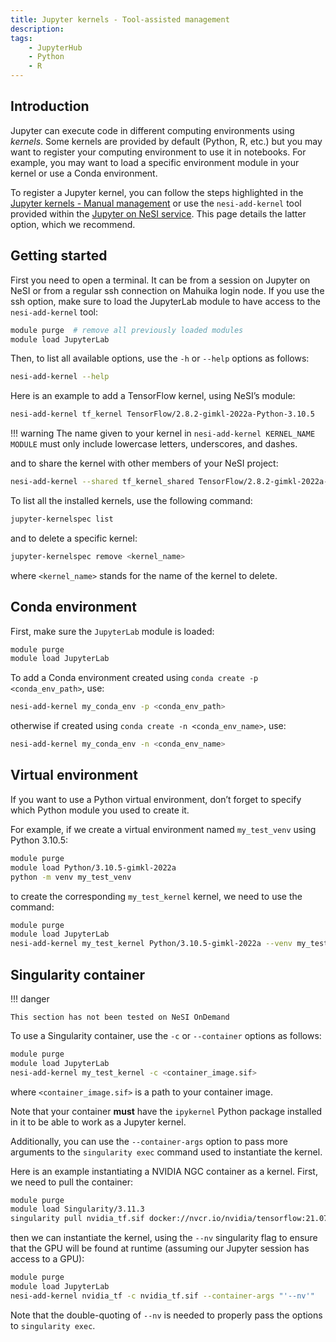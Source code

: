 ```yaml
---
title: Jupyter kernels - Tool-assisted management
description: 
tags: 
    - JupyterHub
    - Python
    - R
---
```


## Introduction

Jupyter can execute code in different computing environments using
*kernels*. Some kernels are provided by default (Python, R, etc.) but
you may want to register your computing environment to use it in
notebooks. For example, you may want to load a specific environment
module in your kernel or use a Conda environment.

To register a Jupyter kernel, you can follow the steps highlighted in
the [Jupyter kernels - Manual management](./Jupyter_kernels_Manual_management.md)
or use the `nesi-add-kernel` tool provided within the [Jupyter on NeSI service](https://jupyter.nesi.org.nz).
This page details the latter option, which we recommend.

## Getting started

First you need to open a terminal. It can be from a session on Jupyter
on NeSI or from a regular ssh connection on Mahuika login node. If you
use the ssh option, make sure to load the JupyterLab module to have
access to the `nesi-add-kernel` tool:

``` sh
module purge  # remove all previously loaded modules
module load JupyterLab
```

Then, to list all available options, use the `-h` or `--help` options as
follows:

``` sh
nesi-add-kernel --help
```

Here is an example to add a TensorFlow kernel, using NeSI’s module:

``` sh
nesi-add-kernel tf_kernel TensorFlow/2.8.2-gimkl-2022a-Python-3.10.5
```

!!! warning
    The name given to your kernel in `nesi-add-kernel KERNEL_NAME MODULE` must only include lowercase letters, underscores, and dashes. 

and to share the kernel with other members of your NeSI project:

``` sh
nesi-add-kernel --shared tf_kernel_shared TensorFlow/2.8.2-gimkl-2022a-Python-3.10.5 
```

To list all the installed kernels, use the following command:

``` sh
jupyter-kernelspec list
```

and to delete a specific kernel:

``` sh
jupyter-kernelspec remove <kernel_name>
```

where `<kernel_name>` stands for the name of the kernel to delete.

## Conda environment

First, make sure the `JupyterLab` module is loaded:

``` sh
module purge
module load JupyterLab
```

To add a Conda environment created using
`conda create -p <conda_env_path>`, use:

``` sh
nesi-add-kernel my_conda_env -p <conda_env_path>
```

otherwise if created using `conda create -n <conda_env_name>`, use:

``` sh
nesi-add-kernel my_conda_env -n <conda_env_name>
```

## Virtual environment

If you want to use a Python virtual environment, don’t forget to specify
which Python module you used to create it.

For example, if we create a virtual environment named `my_test_venv`
using Python 3.10.5:

``` sh
module purge
module load Python/3.10.5-gimkl-2022a
python -m venv my_test_venv
```

to create the corresponding `my_test_kernel` kernel, we need to use the
command:

``` sh
module purge
module load JupyterLab
nesi-add-kernel my_test_kernel Python/3.10.5-gimkl-2022a --venv my_test_venv
```

## Singularity container

!!! danger

    This section has not been tested on NeSI OnDemand

To use a Singularity container, use the `-c` or `--container` options as
follows:

``` sh
module purge
module load JupyterLab
nesi-add-kernel my_test_kernel -c <container_image.sif>
```

where `<container_image.sif>` is a path to your container image.

Note that your container **must** have the `ipykernel` Python package
installed in it to be able to work as a Jupyter kernel.

Additionally, you can use the `--container-args` option to pass more
arguments to the `singularity exec` command used to instantiate the
kernel.

Here is an example instantiating a NVIDIA NGC container as a kernel.
First, we need to pull the container:

``` sh
module purge
module load Singularity/3.11.3
singularity pull nvidia_tf.sif docker://nvcr.io/nvidia/tensorflow:21.07-tf2-py3
```

then we can instantiate the kernel, using the `--nv` singularity flag to
ensure that the GPU will be found at runtime (assuming our Jupyter
session has access to a GPU):

``` sh
module purge
module load JupyterLab
nesi-add-kernel nvidia_tf -c nvidia_tf.sif --container-args "'--nv'"
```

Note that the double-quoting of `--nv` is needed to properly pass the
options to `singularity exec`.
